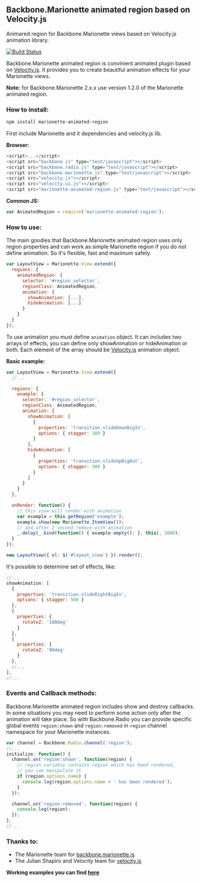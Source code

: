 ## Backbone.Marionette animated region based on Velocity.js

Animared region for Backbone.Marionette views based on Velocity.js animation library.

[![Build Status](https://travis-ci.org/maratfakhreev/marionette-animated-region.svg?branch=master)](https://travis-ci.org/maratfakhreev/marionette-animated-region)

Backbone.Marionette animated region is convinient animated plugin based on [Velocity.js](http://velocityjs.org). It provides you to create beautiful animation effects for your Marionette views.

**Note:** for Backbone.Marionette 2.x.x use version 1.2.0 of the Marionette animated region.

### How to install:

```bash
npm install marionette-animated-region
```

First include Marionette and it dependencies and velocity.js lib.

**Browser:**
```javascript
<script>...</script>
<script src="backbone.js" type="text/javascript"></script>
<script src="backbone.radio.js" type="text/javascript"></script>
<script src="backbone.marionette.js" type="text/javascript"></script>
<script src="velocity.js"></script>
<script src="velocity.ui.js"></script>
<script src="marionette-animated-region.js" type="text/javascript"></script>
```

**Common JS:**
```javascript
var AnimatedRegion = require('marionette-animated-region');
```

### How to use:

The main goodies that Backbone.Marionette animated region uses only region properties and can work as simple Marionette region if you do not define animation. So it's flexible, fast and maximum safety.

```javascript
var LayoutView = Marionette.View.extend({
  regions: {
    animatedRegion: {
      selector: '#region_selector',
      regionClass: AnimatedRegion,
      animation: {
        showAnimation: [...],
        hideAnimation: [...]
      }
    }
  }
});
```

To use animation you must define `animation` object. It can includes two arrays of effects, you can define only showAnimation or hideAnimation or both. Each element of the array should be [Velocity.js](http://velocityjs.org) animation object.

**Basic example:**
```javascript
var LayoutView = Marionette.View.extend({
  //...

  regions: {
    example: {
      selector: '#region_selector',
      regionClass: AnimatedRegion,
      animation: {
        showAnimation: [
          {
            properties: 'transition.slideDownBigIn',
            options: { stagger: 300 }
          }
        ],
        hideAnimation: [
          {
            properties: 'transition.slideUpBigOut',
            options: { stagger: 300 }
          }
        ]
      }
    }
  },

  onRender: function() {
    // this view will render with animation
    var example = this.getRegion('example');
    example.show(new Marionette.ItemView());
    // and after 2 second remove with animation
    _.delay(_.bind(function() { example.empty(); }, this), 2000);
  }
});

new LayoutView({ el: $('#layout_view') }).render();
```

It's possible to determine set of effects, like:
```javascript
//...
showAnimation: [
  {
    properties: 'transition.slideRightBigIn',
    options: { stagger: 500 }
  },
  {
    properties: {
      rotateZ: '180deg'
    }
  },
  {
    properties: {
      rotateZ: '90deg'
    }
  },
  //...
],
//...
```

### Events and Callback methods:

Backbone.Marionette animated region includes show and destroy callbacks. In some situations you may need to perform some action only after the animation will take place. So with Backbone.Radio you can provide specific global events `region:shown` and `region:removed` in `region` channel namespace for your Marionette instances.

```javascript
var channel = Backbone.Radio.channel('region');
//...
initialize: function() {
  channel.on('region:shown', function(region) {
    // region variable contains region which has beed rendered,
    // you can manipulate it
    if (region.options.name) {
      console.log(region.options.name + ' has been rendered');
    }
  });

  channel.on('region:removed', function(region) {
    console.log(region);
  });
},
//...
```

### Thanks to:

* The Marionette team for [backbone.marionette.js](http://marionettejs.com)
* The Julian Shapiro and Velocity team for [velocity.js](http://julian.com/research/velocity/)

**Working examples you can find [here](https://github.com/maratfakhreev/marionette-animated-region/tree/master/examples)**
